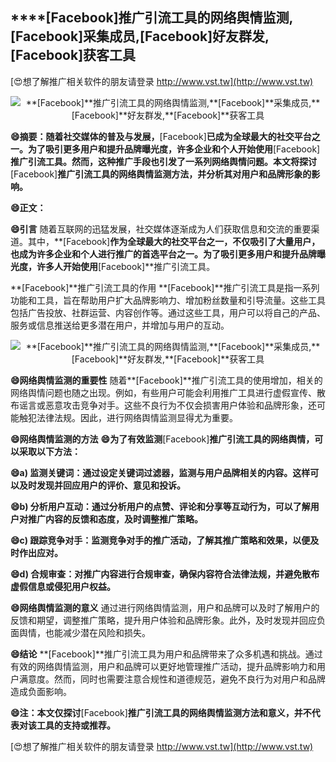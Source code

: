 ## ****[Facebook]**推广引流工具的网络舆情监测,**[Facebook]**采集成员,**[Facebook]**好友群发,**[Facebook]**获客工具**

[😍想了解推广相关软件的朋友请登录 http://www.vst.tw](http://www.vst.tw)

 <center><img src="https://vst.tw/MP4/tuiguang/png/5.png" alt="**[Facebook]**推广引流工具的网络舆情监测,**[Facebook]**采集成员,**[Facebook]**好友群发,**[Facebook]**获客工具"></center>

**😄摘要：随着社交媒体的普及与发展，**[Facebook]**已成为全球最大的社交平台之一。为了吸引更多用户和提升品牌曝光度，许多企业和个人开始使用**[Facebook]**推广引流工具。然而，这种推广手段也引发了一系列网络舆情问题。本文将探讨**[Facebook]**推广引流工具的网络舆情监测方法，并分析其对用户和品牌形象的影响。**

**😄正文：**

**😄引言**
随着互联网的迅猛发展，社交媒体逐渐成为人们获取信息和交流的重要渠道。其中，**[Facebook]**作为全球最大的社交平台之一，不仅吸引了大量用户，也成为许多企业和个人进行推广的首选平台之一。为了吸引更多用户和提升品牌曝光度，许多人开始使用**[Facebook]**推广引流工具。

**[Facebook]**推广引流工具的作用
**[Facebook]**推广引流工具是指一系列功能和工具，旨在帮助用户扩大品牌影响力、增加粉丝数量和引导流量。这些工具包括广告投放、社群运营、内容创作等。通过这些工具，用户可以将自己的产品、服务或信息推送给更多潜在用户，并增加与用户的互动。

 <center><img src="https://vst.tw/MP4/tuiguang/png/6.png" alt="**[Facebook]**推广引流工具的网络舆情监测,**[Facebook]**采集成员,**[Facebook]**好友群发,**[Facebook]**获客工具"></center>

**😄网络舆情监测的重要性**
随着**[Facebook]**推广引流工具的使用增加，相关的网络舆情问题也随之出现。例如，有些用户可能会利用推广工具进行虚假宣传、散布谣言或恶意攻击竞争对手。这些不良行为不仅会损害用户体验和品牌形象，还可能触犯法律法规。因此，进行网络舆情监测显得尤为重要。

**😄网络舆情监测的方法**
**😄为了有效监测**[Facebook]**推广引流工具的网络舆情，可以采取以下方法：**

**😄a) 监测关键词：通过设定关键词过滤器，监测与用户品牌相关的内容。这样可以及时发现并回应用户的评价、意见和投诉。**

**😄b) 分析用户互动：通过分析用户的点赞、评论和分享等互动行为，可以了解用户对推广内容的反馈和态度，及时调整推广策略。**

**😄c) 跟踪竞争对手：监测竞争对手的推广活动，了解其推广策略和效果，以便及时作出应对。**

**😄d) 合规审查：对推广内容进行合规审查，确保内容符合法律法规，并避免散布虚假信息或侵犯用户权益。**

**😄网络舆情监测的意义**
通过进行网络舆情监测，用户和品牌可以及时了解用户的反馈和期望，调整推广策略，提升用户体验和品牌形象。此外，及时发现并回应负面舆情，也能减少潜在风险和损失。

**😄结论**
**[Facebook]**推广引流工具为用户和品牌带来了众多机遇和挑战。通过有效的网络舆情监测，用户和品牌可以更好地管理推广活动，提升品牌影响力和用户满意度。然而，同时也需要注意合规性和道德规范，避免不良行为对用户和品牌造成负面影响。

**😄注：本文仅探讨**[Facebook]**推广引流工具的网络舆情监测方法和意义，并不代表对该工具的支持或推荐。**

[😍想了解推广相关软件的朋友请登录 http://www.vst.tw](http://www.vst.tw)



